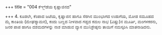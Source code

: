 +++
title = "004 ಕೆಞ್ಜೆಡೆಯ ಕೃಷ್ಣಾಜಿನದ"

+++
4. ಕೂಡಲೇ, ಕೆಂಪಾದ ಜಟೆಯ, ಕೃಷ್ಣಾಜಿನ ಹಾಗೂ ಸೆರಗಿನ ಮುಂಭಾಗದ ಉಡುಗೆಯ, ಮೋಡ ಸಮೂಹದ ಮೈ ಕಾಂತಿಯ (ಮೇಘಶ್ಯಾಮನ), ಕಂದು ಬಣ್ಣದ ನೀಳವಾದ ಗಡ್ಡದ ಕಮಲ ನಾಭ (ವಿಷ್ಣು)ನ ಮೂರ್ತಿ, ಮಂಗಳಕರನು, ಜನರ ಪಾಪ ಹಾಗೂ ದಶಮದಗಳನ್ನು ನಾಶ ಮಾಡುವ ವ್ಯಾಸ ಮುನಿಶ್ರೇಷ್ಠನು ತಾಯಿಗೆ ನಮಸ್ಕರಿಸಿ ಮಾತನಾಡಿದನು.